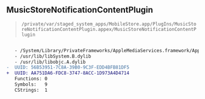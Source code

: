 ## MusicStoreNotificationContentPlugin

> `/private/var/staged_system_apps/MobileStore.app/PlugIns/MusicStoreNotificationContentPlugin.appex/MusicStoreNotificationContentPlugin`

```diff

   - /System/Library/PrivateFrameworks/AppleMediaServices.framework/AppleMediaServices
   - /usr/lib/libSystem.B.dylib
   - /usr/lib/libobjc.A.dylib
-  UUID: 56B53951-7C8A-39B0-9C3F-EDD4BFB81DF5
+  UUID: AA751DA6-FDC8-3747-8ACC-1D973A4D4714
   Functions: 0
   Symbols:   9
   CStrings:  1

```
